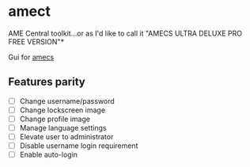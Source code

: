 # amect

AME Central toolkit...or as I'd like to call it "AMECS ULTRA DELUXE PRO FREE VERSION"*

Gui for [amecs](https://git.ameliorated.info/Joe/amecs/src/branch/master)

## Features parity
- [ ] Change username/password
- [ ] Change lockscreen image
- [ ] Change profile image
- [ ] Manage language settings
- [ ] Elevate user to administrator
- [ ] Disable username login requirement
- [ ] Enable auto-login